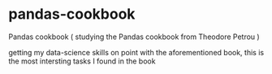 # pandas-cookbook
Pandas cookbook ( studying the Pandas cookbook from Theodore Petrou )

getting my data-science skills on point with the aforementioned book, this is the most intersting tasks I found in the book
